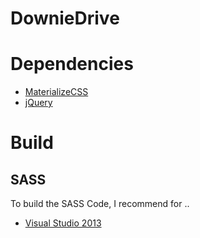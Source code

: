 DownieDrive
===
# Dependencies
* [MaterializeCSS](http://materializecss.com/)
* [jQuery](https://jquery.com/)

# Build 
## SASS
To build the SASS Code, I recommend for ..
* [Visual Studio 2013](http://vswebessentials.com/download)